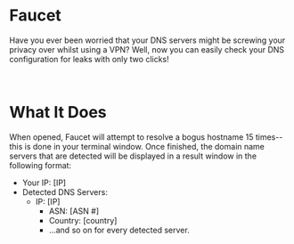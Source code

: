 # Faucet
Have you ever been worried that your DNS servers might be screwing your privacy over whilst using a VPN? Well, now you can easily check your DNS configuration for leaks with only two clicks!

<br/>

# What It Does
When opened, Faucet will attempt to resolve a bogus hostname 15 times--this is done in your terminal window. Once finished, the domain name servers that are detected will be displayed in a result window in the following format:
  - Your IP: [IP]
  - Detected DNS Servers:
      - IP: [IP]
        - ASN: [ASN #]
        - Country: [country]
        - ...and so on for every detected server.
